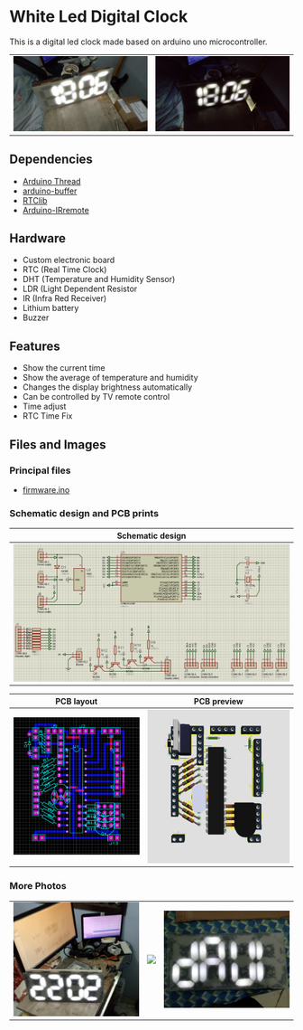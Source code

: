 # White Led Digital Clock
This is a digital led clock made based on arduino uno microcontroller.


|   |   |
|:-:|:-:|
|![](/hardware/photos/20190101_195619.jpg)|![](/hardware/photos/20190101_195603.jpg)|

## Dependencies
- [Arduino Thread](https://github.com/ivanseidel/ArduinoThread)
- [arduino-buffer](https://github.com/daviinacio/arduino-buffer)
- [RTClib](https://github.com/adafruit/RTClib)
- [Arduino-IRremote](https://github.com/z3t0/Arduino-IRremote)

## Hardware
- Custom electronic board
- RTC (Real Time Clock)
- DHT (Temperature and Humidity Sensor)
- LDR (Light Dependent Resistor
- IR (Infra Red Receiver)
- Lithium battery
- Buzzer

## Features
- Show the current time
- Show the average of temperature and humidity
- Changes the display brightness automatically
- Can be controlled by TV remote control
- Time adjust
- RTC Time Fix

## Files and Images

### Principal files
- [firmware.ino](https://github.com/daviinacio/White_Led_Digital_Clock/blob/master/firmware/firmware.ino)

### Schematic design and PCB prints

| Schematic design |
|:----------------:|
|![Schematic design](/hardware/prints_v2/Schematic_design.png)|

| PCB layout | PCB preview |
|:----------:|:-----------:|
|![PCB layout](/hardware/prints_v2/PCB_layout.png)| ![PCB preview](/hardware/prints_v2/PCB_preview.png)


### More Photos

|   |   |   |
|:-:|:-:|:-:|
|![](/hardware/photos/20190105_220150-1.jpg)|![](/hardware/photos/20190111_230230-1.jpg)|![](/hardware/photos/20190112_202421_Burst01-1.jpg)|




